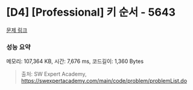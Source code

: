 # [D4] [Professional] 키 순서 - 5643 

[문제 링크](https://swexpertacademy.com/main/code/problem/problemDetail.do?contestProbId=AWXQsLWKd5cDFAUo) 

### 성능 요약

메모리: 107,364 KB, 시간: 7,676 ms, 코드길이: 1,360 Bytes



> 출처: SW Expert Academy, https://swexpertacademy.com/main/code/problem/problemList.do